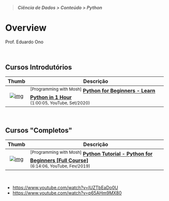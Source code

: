 > ##### Ciência de Dados > Conteúdo > Python

# Overview

Prof. Eduardo Ono

<br>

## Cursos Introdutórios

| Thumb | Descrição |
| :-: | --- |
| [![img](https://img.youtube.com/vi/kqtD5dpn9C8/default.jpg)](https://www.youtube.com/watch?v=kqtD5dpn9C8 "Python for Beginners - Learn Python in 1 Hour") | <sup>[Programming with Mosh]</sup> [__Python for Beginners - Learn Python in 1 Hour__](https://www.youtube.com/watch?v=kqtD5dpn9C8) <br> <small>(1:00:05, YouTube, Set/2020)</small>

<br>

## Cursos "Completos"

| Thumb | Descrição |
| :-: | --- |
| [![img](https://img.youtube.com/vi/_uQrJ0TkZlc/default.jpg)](https://www.youtube.com/watch?v=_uQrJ0TkZlc "Python Tutorial - Python for Beginners [Full Course]") | <sup>[Programming with Mosh]</sup> [__Python Tutorial - Python for Beginners [Full Course]__](https://www.youtube.com/watch?v=_uQrJ0TkZlc) <br> <small>(6:14:06, YouTube, Fev/2019)</small>

<br>

* https://www.youtube.com/watch?v=IUZTbEaDo0U
* https://www.youtube.com/watch?v=p65AHm9MX80


<br>
